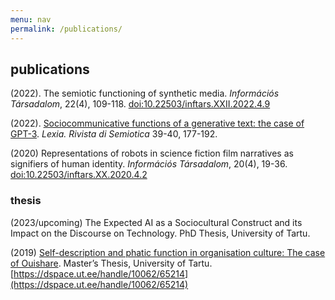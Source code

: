 ```yaml
---
menu: nav
permalink: /publications/
---
```


## publications

(2022). The semiotic functioning of synthetic media. *Információs Társadalom*, 22(4), 109-118. [doi:10.22503/inftars.XXII.2022.4.9](https://inftars.infonia.hu/article.php?doi=inftars.XXII.2022.4.9)

(2022). [Sociocommunicative functions of a generative text: the case of GPT-3](https://www.researchgate.net/publication/366987824_Sociocommunicative_functions_of_a_generative_text_the_case_of_GPT-3). *Lexia. Rivista di Semiotica* 39-40, 177-192.

(2020) Representations of robots in science fiction film narratives as signifiers of human identity. *Információs Társadalom*, 20(4), 19-36. [doi:10.22503/inftars.XX.2020.4.2](https://doi.org/10.22503/inftars.XX.2020.4.2)


### thesis

(2023/upcoming) The Expected AI as a Sociocultural Construct and its Impact on the Discourse on Technology. PhD Thesis, University of Tartu.

(2019) [Self-description and phatic function in organisation culture: The case of Ouishare](https://dspace.ut.ee/handle/10062/65214). Master’s Thesis, University of Tartu. [https://dspace.ut.ee/handle/10062/65214](https://dspace.ut.ee/handle/10062/65214)